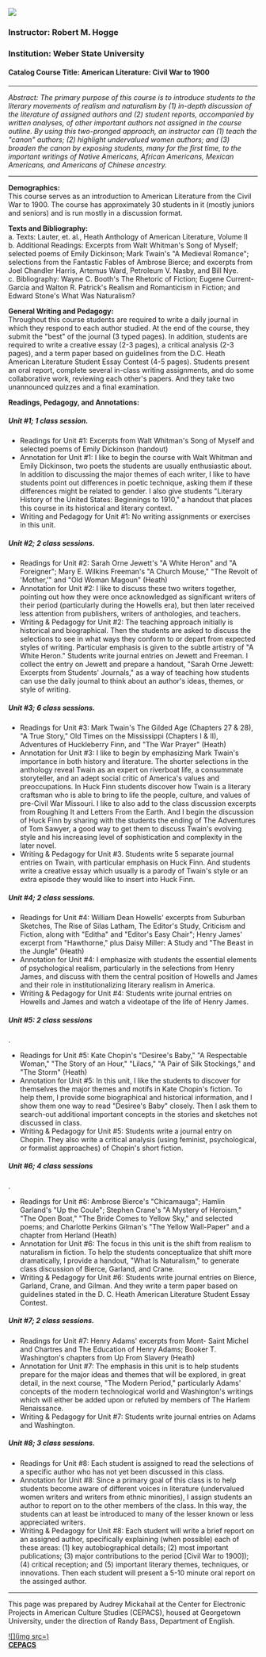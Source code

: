 ![](http://www.georgetown.edu/tamlit/tamlitsmall.gif)

### Instructor: Robert M. Hogge

### Institution: Weber State University

#### Catalog Course Title: American Literature: Civil War to 1900

* * *

  
_Abstract: The primary purpose of this course is to introduce students to the
literary movements of realism and naturalism by (1) in-depth discussion of the
literature of assigned authors and (2) student reports, accompanied by written
analyses, of other important authors not assigned in the course outline. By
using this two-pronged approach, an instructor can (1) teach the "canon"
authors; (2) highlight undervalued women authors; and (3) broaden the canon by
exposing students, many for the first time, to the important writings of
Native Americans, African Americans, Mexican Americans, and Americans of
Chinese ancestry._

* * *

**Demographics:**  
This course serves as an introduction to American Literature from the Civil
War to 1900. The course has approximately 30 students in it (mostly juniors
and seniors) and is run mostly in a discussion format.

**Texts and Bibliography:**  
a. Texts: Lauter, et. al., Heath Anthology of American Literature, Volume II  
b. Additional Readings: Excerpts from Walt Whitman's Song of Myself; selected
poems of Emily Dickinson; Mark Twain's "A Medieval Romance"; selections from
the Fantastic Fables of Ambrose Bierce; and excerpts from Joel Chandler
Harris, Artemus Ward, Petroleum V. Nasby, and Bill Nye.  
c. Bibliography: Wayne C. Booth's The Rhetoric of Fiction; Eugene Current-
Garcia and Walton R. Patrick's Realism and Romanticism in Fiction; and Edward
Stone's What Was Naturalism?

**General Writing and Pedagogy:**  
Throughout this course students are required to write a daily journal in which
they respond to each author studied. At the end of the course, they submit the
"best" of the journal (3 typed pages). In addition, students are required to
write a creative essay (2-3 pages), a critical analysis (2-3 pages), and a
term paper based on guidelines from the D.C. Heath American Literature Student
Essay Contest (4-5 pages). Students present an oral report, complete several
in-class writing assignments, and do some collaborative work, reviewing each
other's papers. And they take two unannounced quizzes and a final examination.

**Readings, Pedagogy, and Annotations:**

#####  Unit #1; 1 class session.

* Readings for Unit #1: Excerpts from Walt Whitman's Song of Myself and selected poems of Emily Dickinson (handout)
* Annotation for Unit #1: I like to begin the course with Walt Whitman and Emily Dickinson, two poets the students are usually enthusiastic about. In addition to discussing the major themes of each writer, I like to have students point out differences in poetic technique, asking them if these differences might be related to gender. I also give students "Literary History of the United States: Beginnings to 1910," a handout that places this course in its historical and literary context.
* Writing and Pedagogy for Unit #1: No writing assignments or exercises in this unit. 

##### Unit #2; 2 class sessions.

* Readings for Unit #2: Sarah Orne Jewett's "A White Heron" and "A Foreigner"; Mary E. Wilkins Freeman's "A Church Mouse," "The Revolt of 'Mother,'" and "Old Woman Magoun" (Heath)
* Annotation for Unit #2: I like to discuss these two writers together, pointing out how they were once acknowledged as significant writers of their period (particularly during the Howells era), but then later received less attention from publishers, writers of anthologies, and teachers. 
* Writing & Pedagogy for Unit #2: The teaching approach initially is historical and biographical. Then the students are asked to discuss the selections to see in what ways they conform to or depart from expected styles of writing. Particular emphasis is given to the subtle artistry of "A White Heron." Students write journal entries on Jewett and Freeman. I collect the entry on Jewett and prepare a handout, "Sarah Orne Jewett: Excerpts from Students' Journals," as a way of teaching how students can use the daily journal to think about an author's ideas, themes, or style of writing.

#####  Unit #3; 6 class sessions.

* Readings for Unit #3: Mark Twain's The Gilded Age (Chapters 27 & 28), "A True Story," Old Times on the Mississippi (Chapters I & II), Adventures of Huckleberry Finn, and "The War Prayer" (Heath)
* Annotation for Unit #3: I like to begin by emphasizing Mark Twain's importance in both history and literature. The shorter selections in the anthology reveal Twain as an expert on riverboat life, a consummate storyteller, and an adept social critic of America's values and preoccupations. In Huck Finn students discover how Twain is a literary craftsman who is able to bring to life the people, culture, and values of pre-Civil War Missouri. I like to also add to the class discussion excerpts from Roughing It and Letters From the Earth. And I begin the discussion of Huck Finn by sharing with the students the ending of The Adventures of Tom Sawyer, a good way to get them to discuss Twain's evolving style and his increasing level of sophistication and complexity in the later novel.
* Writing & Pedagogy for Unit #3. Students write 5 separate journal entries on Twain, with particular emphasis on Huck Finn. And students write a creative essay which usually is a parody of Twain's style or an extra episode they would like to insert into Huck Finn.

##### Unit #4; 2 class sessions.

* Readings for Unit #4: William Dean Howells' excerpts from Suburban Sketches, The Rise of Silas Latham, The Editor's Study, Criticism and Fiction, along with "Editha" and "Editor's Easy Chair"; Henry James' excerpt from "Hawthorne," plus Daisy Miller: A Study and "The Beast in the Jungle" (Heath)
* Annotation for Unit #4: I emphasize with students the essential elements of psychological realism, particularly in the selections from Henry James, and discuss with them the central position of Howells and James and their role in institutionalizing literary realism in America.
* Writing & Pedagogy for Unit #4: Students write journal entries on Howells and James and watch a videotape of the life of Henry James. 

##### Unit #5: 2 class sessions

.

* Readings for Unit #5: Kate Chopin's "Desiree's Baby," "A Respectable Woman," "The Story of an Hour," "Lilacs," "A Pair of Silk Stockings," and "The Storm" (Heath)
* Annotation for Unit #5: In this unit, I like the students to discover for themselves the major themes and motifs in Kate Chopin's fiction. To help them, I provide some biographical and historical information, and I show them one way to read "Desiree's Baby" closely. Then I ask them to search-out additional important concepts in the stories and sketches not discussed in class.
* Writing & Pedagogy for Unit #5: Students write a journal entry on Chopin. They also write a critical analysis (using feminist, psychological, or formalist approaches) of Chopin's short fiction. 

#####  Unit #6; 4 class sessions

.

* Readings for Unit #6: Ambrose Bierce's "Chicamauga"; Hamlin Garland's "Up the Coule"; Stephen Crane's "A Mystery of Heroism," "The Open Boat," "The Bride Comes to Yellow Sky," and selected poems; and Charlotte Perkins Gilman's "The Yellow Wall-Paper" and a chapter from Herland (Heath)
* Annotation for Unit #6: The focus in this unit is the shift from realism to naturalism in fiction. To help the students conceptualize that shift more dramatically, I provide a handout, "What Is Naturalism," to generate class discussion of Bierce, Garland, and Crane.
* Writing & Pedagogy for Unit #6: Students write journal entries on Bierce, Garland, Crane, and Gilman. And they write a term paper based on guidelines stated in the D. C. Heath American Literature Student Essay Contest. 

#####  Unit #7; 2 class sessions.

* Readings for Unit #7: Henry Adams' excerpts from Mont- Saint Michel and Chartres and The Education of Henry Adams; Booker T. Washington's chapters from Up From Slavery (Heath)
* Annotation for Unit #7: The emphasis in this unit is to help students prepare for the major ideas and themes that will be explored, in great detail, in the next course, "The Modern Period," particularly Adams' concepts of the modern technological world and Washington's writings which will either be added upon or refuted by members of The Harlem Renaissance.
* Writing & Pedagogy for Unit #7: Students write journal entries on Adams and Washington.

#####  Unit #8; 3 class sessions.

* Readings for Unit #8: Each student is assigned to read the selections of a specific author who has not yet been discussed in this class.
* Annotation for Unit #8: Since a primary goal of this class is to help students become aware of different voices in literature (undervalued women writers and writers from ethnic minorities), I assign students an author to report on to the other members of the class. In this way, the students can at least be introduced to many of the lesser known or less appreciated writers.
* Writing & Pedagogy for Unit #8: Each student will write a brief report on an assigned author, specifically explaining (when possible) each of these areas: (1) key autobiographical details; (2) most important publications; (3) major contributions to the period [Civil War to 1900]); (4) critical reception; and (5) important literary themes, techniques, or innovations. Then each student will present a 5-10 minute oral report on the assinged author. 

* * *

This page was prepared by Audrey Mickahail at the Center for Electronic
Projects in American Culture Studies (CEPACS), housed at Georgetown
University, under the direction of Randy Bass, Department of English.

[![](img src=)  
**CEPACS**](http://www.georgetown.edu/tamlit/info/cepacs.html)  

